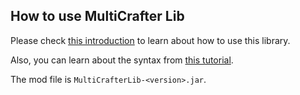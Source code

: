 ## How to use MultiCrafter Lib
Please check [this introduction](https://github.com/liplum/MultiCrafterLib/blob/master/README.md) to learn about how to use this library.

Also, you can learn about the syntax from [this tutorial](https://github.com/liplum/MultiCrafterLib/blob/master/Info/Tutorial.md).

The mod file is `MultiCrafterLib-<version>.jar`.